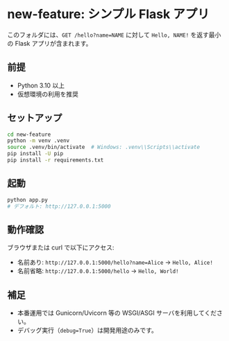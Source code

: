 # new-feature: シンプル Flask アプリ

このフォルダには、`GET /hello?name=NAME` に対して `Hello, NAME!` を返す最小の Flask アプリが含まれます。

## 前提
- Python 3.10 以上
- 仮想環境の利用を推奨

## セットアップ
```bash
cd new-feature
python -m venv .venv
source .venv/bin/activate  # Windows: .venv\\Scripts\\activate
pip install -U pip
pip install -r requirements.txt
```

## 起動
```bash
python app.py
# デフォルト: http://127.0.0.1:5000
```

## 動作確認
ブラウザまたは curl で以下にアクセス:

- 名前あり: `http://127.0.0.1:5000/hello?name=Alice` → `Hello, Alice!`
- 名前省略: `http://127.0.0.1:5000/hello` → `Hello, World!`

## 補足
- 本番運用では Gunicorn/Uvicorn 等の WSGI/ASGI サーバを利用してください。
- デバッグ実行（`debug=True`）は開発用途のみです。

